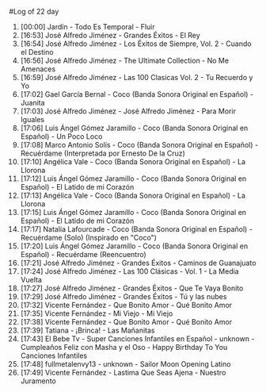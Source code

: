 #Log of 22 day

1. [00:00] Jardín - Todo Es Temporal - Fluir
1. [16:53] José Alfredo Jiménez - Grandes Éxitos - El Rey
1. [16:54] José Alfredo Jiménez - Los Éxitos de Siempre, Vol. 2 - Cuando el Destino
1. [16:56] José Alfredo Jiménez - The Ultimate Collection - No Me Amenaces
1. [16:59] José Alfredo Jiménez - Las 100 Clasicas Vol. 2 - Tu Recuerdo y Yo
1. [17:02] Gael García Bernal - Coco (Banda Sonora Original en Español) - Juanita
1. [17:03] José Alfredo Jiménez - José Alfredo Jiménez - Para Morir Iguales
1. [17:06] Luis Ángel Gómez Jaramillo - Coco (Banda Sonora Original en Español) - Un Poco Loco
1. [17:08] Marco Antonio Solís - Coco (Banda Sonora Original en Español) - Recuérdame (Interpretada por Ernesto De la Cruz)
1. [17:10] Angélica Vale - Coco (Banda Sonora Original en Español) - La Llorona
1. [17:12] Luis Ángel Gómez Jaramillo - Coco (Banda Sonora Original en Español) - El Latido de mi Corazón
1. [17:13] Angélica Vale - Coco (Banda Sonora Original en Español) - La Llorona
1. [17:15] Luis Ángel Gómez Jaramillo - Coco (Banda Sonora Original en Español) - El Latido de mi Corazón
1. [17:17] Natalia Lafourcade - Coco (Banda Sonora Original en Español) - Recuérdame (Solo) (Inspirado en "Coco")
1. [17:20] Luis Ángel Gómez Jaramillo - Coco (Banda Sonora Original en Español) - Recuérdame (Reencuentro)
1. [17:21] José Alfredo Jiménez - Grandes Éxitos - Caminos de Guanajuato
1. [17:24] José Alfredo Jiménez - Las 100 Clásicas - Vol. 1 - La Media Vuelta
1. [17:27] José Alfredo Jiménez - Grandes Éxitos - Que Te Vaya Bonito
1. [17:29] José Alfredo Jiménez - Grandes Éxitos - Tú y las nubes
1. [17:32] Vicente Fernández - Que Bonito Amor - Qué Bonito Amor
1. [17:35] Vicente Fernández - Mi Viejo - Mi Viejo
1. [17:38] Vicente Fernández - Que Bonito Amor - Qué Bonito Amor
1. [17:39] Tatiana - ¡Brinca! - Las Mañanitas
1. [17:43] El Bebe Tv - Super Canciones Infantiles en Español - unknown - Cumpleaños Feliz con Masha y el Oso - Happy Birthday To You Canciones Infantiles
1. [17:48] fullmetalenvy13 - unknown - Sailor Moon Opening Latino
1. [17:49] Vicente Fernández - Lastima Que Seas Ajena - Nuestro Juramento
